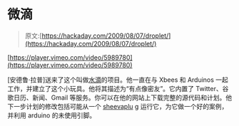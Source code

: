 # 微滴

> 原文:[https://hackaday.com/2009/08/07/droplet/](https://hackaday.com/2009/08/07/droplet/)

[https://player.vimeo.com/video/5989780](https://player.vimeo.com/video/5989780)

[安德鲁·拉普]送来了这个叫做[水滴](http://rapplogic.blogspot.com/2009/08/droplet.html)的项目。他一直在与 Xbees 和 Arduinos 一起工作，并建立了这个小玩具。他将其描述为“有点像密友”。它内置了 Twitter、谷歌日历、新闻、Gmail 等服务。你可以在他的网站上下载完整的源代码和计划。他下一步计划的修改包括可能从一个 [sheevaplu](http://hackaday.com/2009/04/29/hackit-sheevaplug/) g 运行它，为它做一个好的案例，并利用 arduino 的未使用引脚。
